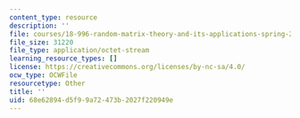 ```yaml
---
content_type: resource
description: ''
file: courses/18-996-random-matrix-theory-and-its-applications-spring-2004/68e62894d5f99a72473b2027f220949e_DIABL.pdf
file_size: 31220
file_type: application/octet-stream
learning_resource_types: []
license: https://creativecommons.org/licenses/by-nc-sa/4.0/
ocw_type: OCWFile
resourcetype: Other
title: ''
uid: 68e62894-d5f9-9a72-473b-2027f220949e
---
```

